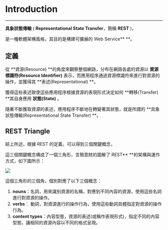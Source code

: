 # Introduction

---

**具象狀態傳輸** \( **Representational State Transfer**，簡稱 **REST** \)，

是一種軟體架構風格，其目的是構建可擴展的 Web Service** **。

## 定義

從 **資源\(Resource\) **的角度來觀察整個網路，分布在網路各處的資源以 **資源標識符\(Resource Identifier\)** 表示，而應用程序通過資源標識符來進行對資源的操作，並獲得其 **表述\(Representational\) **。

獲得這些表述致使這些應用程序根據資源的表現形式決定如何 **轉移\(Transfer\) **其自身應用 **狀態\(State\)** 。

隨著不斷獲取資源的表述，應用程序不斷地在轉變著其狀態，就是所謂的 **具象狀態傳輸\(Representational State Transfer\) **。

## REST Triangle

綜上所述，根據 REST 的定義，可以得到三個關鍵概念，

這三個關鍵概念構成了一個三角形，言簡意賅的圖解了 REST** **的架構與運作方式，如下圖所示：

![](http://www.onlamp.com/2008/02/19/graphics/RESTful-Triangle.png)

這個三角形的三個角，個別對應了以下三個概念：

1. **nouns**：名詞，用來識別資源的名稱，對應到不同內容的資源，使用這些名詞進行對資源的操作。
2. **verbs**： 動詞，對資源進行的操作行為，使用這些動詞具體指定對資源的操作行為。
3. **content types**：內容型態，資源的表述\(或稱作表現形式\)，指定不同的內容型態，讓相同的資源內容以不同的格式呈現。

